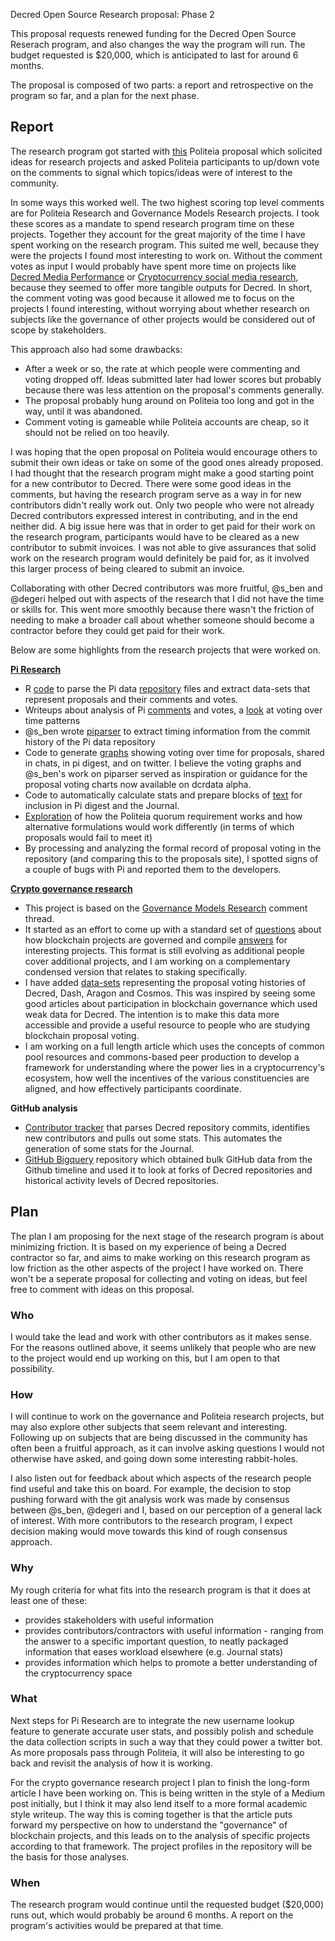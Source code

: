Decred Open Source Research proposal: Phase 2


This proposal requests renewed funding for the Decred Open Source Reserach program, and also changes the way the program will run. The budget requested is $20,000, which is anticipated to last for around 6 months.

The proposal is composed of two parts: a report and retrospective on the program so far, and a plan for the next phase.

## Report

The research program got started with [this](https://proposals.decred.org/proposals/5d9cfb07aefb338ba1b74f97de16ee651beabc851c7f2b5f790bd88aea23b3cb) Politeia proposal which solicited ideas for research projects and asked Politeia participants to up/down vote on the comments to signal which topics/ideas were of interest to the community.

In some ways this worked well. The two highest scoring top level comments are for Politeia Research and Governance Models Research projects. I took these scores as a mandate to spend research program time on these projects. Together they account for the great majority of the time I have spent working on the research program. This suited me well, because they were the projects I found most interesting to work on. Without the comment votes as input I would probably have spent more time on projects like [Decred Media Performance](https://proposals.decred.org/proposals/5d9cfb07aefb338ba1b74f97de16ee651beabc851c7f2b5f790bd88aea23b3cb/comments/13) or [Cryptocurrency social media research](https://proposals.decred.org/proposals/5d9cfb07aefb338ba1b74f97de16ee651beabc851c7f2b5f790bd88aea23b3cb/comments/2), because they seemed to offer more tangible outputs for Decred. In short, the comment voting was good because it allowed me to focus on the projects I found interesting, without worrying about whether research on subjects like the governance of other projects would be considered out of scope by stakeholders.

This approach also had some drawbacks:

- After a week or so, the rate at which people were commenting and voting dropped off. Ideas submitted later had lower scores but probably because there was less attention on the proposal's comments generally.
- The proposal probably hung around on Politeia too long and got in the way, until it was abandoned.
- Comment voting is gameable while Politeia accounts are cheap, so it should not be relied on too heavily.

I was hoping that the open proposal on Politeia would encourage others to submit their own ideas or take on some of the good ones already proposed. I had thought that the research program might make a good starting point for a new contributor to Decred. There were some good ideas in the comments, but having the research program serve as a way in for new contributors didn't really work out. Only two people who were not already Decred contributors expressed interest in contributing, and in the end neither did. A big issue here was that in order to get paid for their work on the research program, participants would have to be cleared as a new contributor to submit invoices. I was not able to give assurances that solid work on the research program would definitely be paid for, as it involved this larger process of being cleared to submit an invoice.

Collaborating with other Decred contributors was more fruitful, @s_ben and @degeri helped out with aspects of the research that I did not have the time or skills for. This went more smoothly because there wasn't the friction of needing to make a broader call about whether someone should become a contractor before they could get paid for their work.

Below are some highlights from the research projects that were worked on.

[**Pi Research**](https://github.com/RichardRed0x/pi-research)

- R [code](https://github.com/RichardRed0x/pi-research/blob/master/data-collection/functions-pi-analysis.R) to parse the Pi data [repository](https://github.com/decred-proposals/mainnet) files and extract data-sets that represent proposals and their comments and votes.
- Writeups about analysis of Pi [comments](https://github.com/RichardRed0x/pi-research/blob/master/analysis/comments-and-updown-votes/comments-analysis-writeup-2018-11-19.md) and votes, a [look](https://github.com/RichardRed0x/pi-research/blob/master/analysis/voting/early-voting-influence.md) at voting over time patterns
- @s_ben wrote [piparser](https://github.com/s-ben/piparser) to extract timing information from the commit history of the Pi data repository
- Code to generate [graphs](https://github.com/RichardRed0x/pi-research/tree/master/analysis/voting/img/new-voting-over-time-graphs) showing voting over time for proposals, shared in chats, in pi digest, and on twitter. I believe the voting graphs and @s_ben's work on piparser served as inspiration or guidance for the proposal voting charts now available on dcrdata alpha.
- Code to automatically calculate stats and prepare blocks of [text](https://github.com/RichardRed0x/pi-research/blob/master/analysis/journal-pi.md) for inclusion in Pi digest and the Journal.
- [Exploration](https://github.com/RichardRed0x/pi-research/blob/master/analysis/voting/quorum-change-examples.md) of how the Politeia quorum requirement works and how alternative formulations would work differently (in terms of which proposals would fail to meet it)
- By processing and analyzing the formal record of proposal voting in the repository (and comparing this to the proposals site), I spotted signs of a couple of bugs with Pi and reported them to the developers.

[**Crypto governance research**](https://github.com/RichardRed0x/crypto-governance-research)

- This project is based on the [Governance Models Research](https://proposals.decred.org/proposals/5d9cfb07aefb338ba1b74f97de16ee651beabc851c7f2b5f790bd88aea23b3cb/comments/14) comment thread.
- It started as an effort to come up with a standard set of [questions](https://github.com/RichardRed0x/crypto-governance-research/blob/master/questions.md) about how blockchain projects are governed and compile [answers](https://github.com/RichardRed0x/crypto-governance-research/tree/master/answers) for interesting projects. This format is still evolving as additional people cover additional projects, and I am working on a complementary condensed version that relates to staking specifically.
- I have added [data-sets](https://github.com/RichardRed0x/crypto-governance-research/tree/master/governance-proposals) representing the proposal voting histories of Decred, Dash, Aragon and Cosmos. This was inspired by seeing some good articles about participation in blockchain governance which used weak data for Decred. The intention is to make this data more accessible and provide a useful resource to people who are studying blockchain proposal voting.
- I am working on a full length article which uses the concepts of common pool resources and commons-based peer production to develop a framework for understanding where the power lies in a cryptocurrency's ecosystem, how well the incentives of the various constituencies are aligned, and how effectively participants coordinate.

**GitHub analysis**

- [Contributor tracker](https://github.com/degeri/decred_contributor_track) that parses Decred repository commits, identifies new contributors and pulls out some stats. This automates the generation of some stats for the Journal.
- [GitHub Bigquery](https://github.com/RichardRed0x/github-bq) repository which obtained bulk GitHub data from the Github timeline and used it to look at forks of Decred repositories and historical activity levels of Decred repositories.

## Plan

The plan I am proposing for the next stage of the research program is about minimizing friction. It is based on my experience of being a Decred contractor so far, and aims to make working on this research program as low friction as the other aspects of the project I have worked on. There won't be a seperate proposal for collecting and voting on ideas, but feel free to comment with ideas on this proposal.

### Who

I would take the lead and work with other contributors as it makes sense. For the reasons outlined above, it seems unlikely that people who are new to the project would end up working on this, but I am open to that possibility.

### How

I will continue to work on the governance and Politeia research projects, but may also explore other subjects that seem relevant and interesting. Following up on subjects that are being discussed in the community has often been a fruitful approach, as it can involve asking questions I would not otherwise have asked, and going down some interesting rabbit-holes.

I also listen out for feedback about which aspects of the research people find useful and take this on board. For example, the decision to stop pushing forward with the git analysis work was made by consensus between @s_ben, @degeri and I, based on our perception of a general lack of interest. With more contributors to the research program, I expect decision making would move towards this kind of rough consensus approach.

### Why

My rough criteria for what fits into the research program is that it does at least one of these:

- provides stakeholders with useful information
- provides contributors/contractors with useful information - ranging from the answer to a specific important question, to neatly packaged information that eases workload elsewhere (e.g. Journal stats)
- provides information which helps to promote a better understanding of the cryptocurrency space

### What

Next steps for Pi Research are to integrate the new username lookup feature to generate accurate user stats, and possibly polish and schedule the data collection scripts in such a way that they could power a twitter bot. As more proposals pass through Politeia, it will also be interesting to go back and revisit the analysis of how it is working.

For the crypto governance research project I plan to finish the long-form article I have been working on. This is being written in the style of a Medium post initially, but I think it may also lend itself to a more formal academic style writeup. The way this is coming together is that the article puts forward my perspective on how to understand the "governance" of blockchain projects, and this leads on to the analysis of specific projects according to that framework. The project profiles in the repository will be the basis for those analyses.

### When

The research program would continue until the requested budget ($20,000) runs out, which would probably be around 6 months. A report on the program's activities would be prepared at that time.